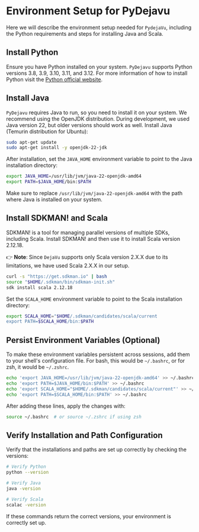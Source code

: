 # Environment Setup for PyDejavu

Here we will describe the environment setup needed for `PydejaVu`, 
including the Python requirements and steps for installing Java and Scala.

## Install Python

Ensure you have Python installed on your system. 
`PyDejavu` supports Python versions 3.8, 3.9, 3.10, 3.11, and 3.12.
For more information of how to install Python visit the [Python official website](https://www.python.org/).

## Install Java
`PyDejavu` requires Java to run, 
so you need to install it on your system. We recommend using the OpenJDK distribution.
During development, we used Java version 22, but older versions should work as well.
Install Java (Temurin distribution for Ubuntu):
```bash
sudo apt-get update
sudo apt-get install -y openjdk-22-jdk
```

After installation, set the `JAVA_HOME` environment variable to point to the Java installation directory:
```bash
export JAVA_HOME=/usr/lib/jvm/java-22-openjdk-amd64
export PATH=$JAVA_HOME/bin:$PATH
```
Make sure to replace `/usr/lib/jvm/java-22-openjdk-amd64` with the path where Java is installed on your system.

## Install SDKMAN! and Scala

SDKMAN! is a tool for managing parallel versions of multiple SDKs, including Scala. 
Install SDKMAN! and then use it to install Scala version 2.12.18.

👉 **Note**: Since `DejaVu` supports only Scala version 2.X.X due to its limitations, 
we have used Scala 2.X.X in our setup.
```bash
curl -s "https://get.sdkman.io" | bash
source "$HOME/.sdkman/bin/sdkman-init.sh"
sdk install scala 2.12.18
```

Set the `SCALA_HOME` environment variable to point to the Scala installation directory:
```bash
export SCALA_HOME="$HOME/.sdkman/candidates/scala/current
export PATH=$SCALA_HOME/bin:$PATH
```

## Persist Environment Variables (Optional)

To make these environment variables persistent across sessions, add them to your shell's configuration file. 
For bash, this would be `~/.bashrc`, or for zsh, it would be `~/.zshrc`.
```bash
echo 'export JAVA_HOME=/usr/lib/jvm/java-22-openjdk-amd64' >> ~/.bashrc
echo 'export PATH=$JAVA_HOME/bin:$PATH' >> ~/.bashrc
echo 'export SCALA_HOME="$HOME/.sdkman/candidates/scala/current"' >> ~/.bashrc
echo 'export PATH=$SCALA_HOME/bin:$PATH' >> ~/.bashrc
```
After adding these lines, apply the changes with:
```bash
source ~/.bashrc  # or source ~/.zshrc if using zsh
```

## Verify Installation and Path Configuration

Verify that the installations and paths are set up correctly by checking the versions:
```bash
# Verify Python
python --version

# Verify Java
java -version

# Verify Scala
scalac -version
```
If these commands return the correct versions, your environment is correctly set up.